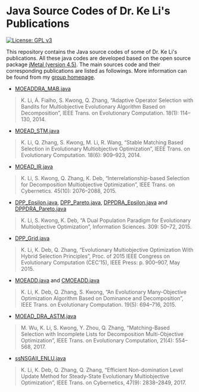 Java Source Codes of Dr. Ke Li's Publications
=====

[![License: GPL v3](https://img.shields.io/badge/License-GPL%20v3-blue.svg)](https://www.gnu.org/licenses/gpl-3.0)

This repository contains the Java source codes of some of Dr. Ke Li's publications. All these java codes are developed based on the open source package [jMetal (version 4.5)](http://jmetal.sourceforge.net/). The main sources code and their corresponding publications are listed as followings. More information can be found from my [group homepage](https://colalab.ai/).

- [MOEADDRA_MAB.java](https://github.com/JerryI00/releasing-codes-java/blob/master/src/jmetal/metaheuristics/moead/MOEADDRA_MAB.java)
> K. Li, Á. Fialho, S. Kwong, Q. Zhang, “Adaptive Operator Selection with Bandits for Multiobjective Evolutionary Algorithm Based on Decomposition”, IEEE Trans. on Evolutionary Computation. 18(1): 114–130, 2014.
- [MOEAD_STM.java](https://github.com/JerryI00/releasing-codes-java/blob/master/src/jmetal/metaheuristics/moead/MOEAD_STM.java)
> K. Li, Q. Zhang, S. Kwong, M. Li, R. Wang, “Stable Matching Based Selection in Evolutionary Multiobjective Optimization”, IEEE Trans. on Evolutionary Computation. 18(6): 909–923, 2014.
- [MOEAD_IR.java](https://github.com/JerryI00/releasing-codes-java/blob/master/src/jmetal/metaheuristics/moead/MOEAD_IR.java)
> K. Li, S. Kwong, Q. Zhang, K. Deb, “Interrelationship-based Selection for Decomposition Multiobjective Optimization”, IEEE Trans. on Cybernetics. 45(10): 2076–2088, 2015.
- [DPP_Epsilon.java](https://github.com/JerryI00/releasing-codes-java/blob/master/src/jmetal/metaheuristics/moead/DPP_Epsilon.java), [DPP_Pareto.java](https://github.com/JerryI00/releasing-codes-java/blob/master/src/jmetal/metaheuristics/moead/DPP_Pareto.java), [DPPDRA_Epsilon.java](https://github.com/JerryI00/releasing-codes-java/blob/master/src/jmetal/metaheuristics/moead/DPPDRA_Epsilon.java) and [DPPDRA_Pareto.java](https://github.com/JerryI00/releasing-codes-java/blob/master/src/jmetal/metaheuristics/moead/DPPDRA_Pareto.java)
> K. Li, S. Kwong, K. Deb, “A Dual Population Paradigm for Evolutionary Multiobjective Optimization”, Information Sciences. 309: 50–72, 2015.
- [DPP_Grid.java](https://github.com/JerryI00/releasing-codes-java/blob/master/src/jmetal/metaheuristics/moead/DPP_Grid.java)
> K. Li, K. Deb, Q. Zhang, “Evolutionary Multiobjective Optimization With Hybrid Selection Principles”, Proc. of 2015 IEEE Congress on Evolutionary Computation (CEC’15), IEEE Press: p. 900–907, May 2015.
- [MOEADD.java](https://github.com/JerryI00/releasing-codes-java/blob/master/src/jmetal/metaheuristics/moead/MOEADD.java) and [CMOEADD.java](https://github.com/JerryI00/releasing-codes-java/blob/master/src/jmetal/metaheuristics/moead/CMOEADD.java)
> K. Li, K. Deb, Q. Zhang, S. Kwong, “An Evolutionary Many-Objective Optimization Algorithm Based on Dominance and Decomposition”, IEEE Trans. on Evolutionary Computation. 19(5): 694–716, 2015.
- [MOEAD_DRA_ASTM.java](https://github.com/JerryI00/releasing-codes-java/blob/master/src/jmetal/metaheuristics/moead/MOEAD_DRA_ASTM.java)
> M. Wu, K. Li, S. Kwong, Y. Zhou, Q. Zhang, “Matching-Based Selection with Incomplete Lists for Decomposition Multi-Objective Optimization”, IEEE Trans. on Evolutionary Computation, 21(4): 554–568, 2017.
- [ssNSGAII_ENLU.java](https://github.com/JerryI00/releasing-codes-java/blob/master/src/jmetal/metaheuristics/nsgaII/ssNSGAII_ENLU.java)
> K. Li, K. Deb, Q. Zhang, Q. Zhang, “Efficient Non-domination Level Update Method for Steady-State Evolutionary Multiobjective Optimization”, IEEE Trans. on Cybernetics, 47(9): 2838–2849, 2017.
